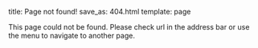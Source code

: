 title: Page not found!
save_as:  404.html
template: page

This page could not be found. Please check url in the address bar or use the menu to navigate to another page.
